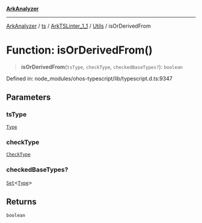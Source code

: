 [**ArkAnalyzer**](../../../../../../../../README.md)

***

[ArkAnalyzer](../../../../../../../../globals.md) / [ts](../../../../../README.md) / [ArkTSLinter\_1\_1](../../../README.md) / [Utils](../README.md) / isOrDerivedFrom

# Function: isOrDerivedFrom()

> **isOrDerivedFrom**(`tsType`, `checkType`, `checkedBaseTypes?`): `boolean`

Defined in: node\_modules/ohos-typescript/lib/typescript.d.ts:9347

## Parameters

### tsType

[`Type`](../../../../../interfaces/Type.md)

### checkType

[`CheckType`](../type-aliases/CheckType.md)

### checkedBaseTypes?

[`Set`](../../../../../interfaces/Set.md)\<[`Type`](../../../../../interfaces/Type.md)\>

## Returns

`boolean`
